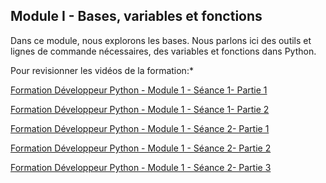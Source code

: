 ## Module I - Bases, variables et fonctions

Dans ce module, nous explorons les bases. Nous parlons ici des outils et lignes de commande nécessaires, des variables et fonctions dans Python.

Pour revisionner les vidéos de la formation:*

[Formation Développeur Python - Module 1 - Séance 1- Partie 1](https://photos.google.com/photo/AF1QipO57leyRXBzGx-9BPGW8iYvuc6zNXZXX41VMDmy)


[Formation Développeur Python - Module 1 - Séance 1- Partie 2](https://photos.google.com/photo/AF1QipNcoM2MotF3RleEGCuoCleLot2QT01GgdIhqPFI)


[Formation Développeur Python - Module 1 - Séance 2- Partie 1](https://photos.google.com/photo/AF1QipMw_V8G37tpQy0WbiAx39VMQ0kPfI4O2AYSQlMb)


[Formation Développeur Python - Module 1 - Séance 2- Partie 2](https://photos.google.com/photo/AF1QipMbNm5yKJR42FTt_qCIJ0-PzPYH2vSidu9zf1U2)


[Formation Développeur Python - Module 1 - Séance 2- Partie 3](https://photos.google.com/photo/AF1QipPAcvZRyu51s-vvEuR7J91fO9Pmoe8WqZf1KAsJ)